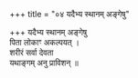 +++
title = "०४ यदैभ्य स्थानम् अङ्गेषु"

+++
यदैभ्य स्थानम् अङ्गेषु  
पिता लोकाꣳ अकल्पयत् ।  
शरीरं सर्वा देवता  
यथाङ्गम् अनु प्राविशन् ॥